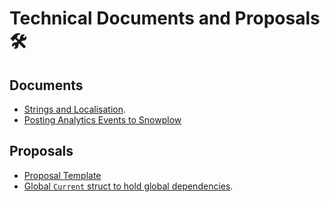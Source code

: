 Technical Documents and Proposals 🛠
====================================

## Documents

* [Strings and Localisation](./Lokalise.md).
* [Posting Analytics Events to Snowplow](./SnowplowHowTo.md)

## Proposals


* [Proposal Template](./Proposals/Template.md)
* [Global `Current` struct to hold global dependencies](./Proposals/ControlTheWorld.md).
